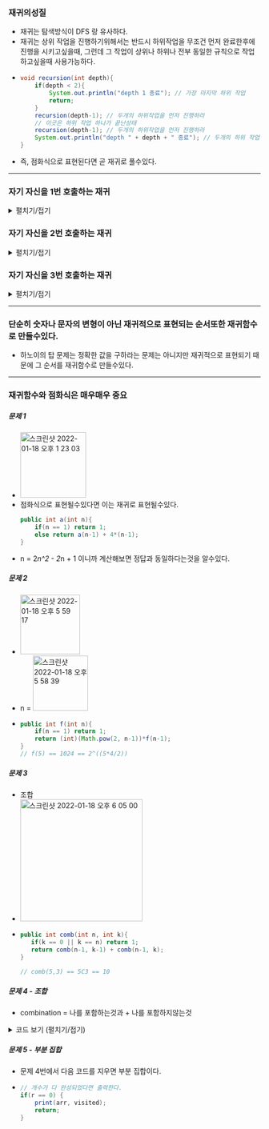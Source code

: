 ### 재귀의성질
* 재귀는 탐색방식이 DFS 랑 유사하다.
* 재귀는 상위 작업을 진행하기위해서는 반드시 하위작업을 무조건 먼저 완료한후에 진행을 시키고싶을때, 그런데 그 작업이 상위나 하위나 전부 동일한 규칙으로 작업하고싶을때 사용가능하다.
* ```java
  void recursion(int depth){
      if(depth < 2){
          System.out.println("depth 1 종료"); // 가장 마지막 하위 작업
          return;
      }
      recursion(depth-1); // 두개의 하위작업을 먼저 진행하라
      // 이곳은 하위 작업 하나가 끝난상태
      recursion(depth-1); // 두개의 하위작업을 먼저 진행하라
      System.out.println("depth " + depth + " 종료"); // 두개의 하위 작업이 종료되면 진행되는 작업
  }
* 즉, 점화식으로 표현된다면 곧 재귀로 풀수있다.
---


### 자기 자신을 1번 호출하는 재귀
<details>
<summary>펼치기/접기</summary>
  
* ```java
  // main..
      recursion(5);
  ...
  ..
  
  void recursion(int depth){
      if(depth < 2){
          System.out.println("depth 1 종료");
          return;
      }
      recursion(depth-1);
      System.out.println("depth " + depth + " 종료");
  }
  
  // depth 1 종료
  // depth 2 종료
  // depth 3 종료
  // depth 4 종료
  // depth 5 종료
                                      
</details>
  
### 자기 자신을 2번 호출하는 재귀
<details>
<summary>펼치기/접기</summary>
  
* ```java
  // main..
      recursion(5);
  ...
  ..
  
  void recursion(int depth){
      if(depth < 2){
          System.out.println("depth 1 종료");
          return;
      }
      recursion(depth-1);
      recursion(depth-1);
      System.out.println("depth " + depth + " 종료");
  }
  // depth 1 종료
  // depth 1 종료
  // depth 2 종료
  // depth 1 종료
  // depth 1 종료
  // depth 2 종료
  // depth 3 종료
  // depth 1 종료
  // depth 1 종료
  // depth 2 종료
  // depth 1 종료
  // depth 1 종료
  // depth 2 종료
  // depth 3 종료
  // depth 4 종료
  // depth 1 종료
  // depth 1 종료
  // depth 2 종료
  // depth 1 종료
  // depth 1 종료
  // depth 2 종료
  // depth 3 종료
  // depth 1 종료
  // depth 1 종료
  // depth 2 종료
  // depth 1 종료
  // depth 1 종료
  // depth 2 종료
  // depth 3 종료
  // depth 4 종료
  // depth 5 종료

* <img width="955" alt="스크린샷 2022-01-17 오후 11 00 12" src="https://user-images.githubusercontent.com/51182964/149782729-2ecb820d-8a04-4b22-bd70-3ac1219e3199.png">
  
</details>
  
### 자기 자신을 3번 호출하는 재귀
<details>
<summary>펼치기/접기</summary>
  
* ```java
  // main..
      recursion(3);
  ...
  ..
  
  void recursion(int depth){
      if(depth < 2){
          System.out.println("depth 1 종료");
          return;
      }
      recursion(depth-1);
      recursion(depth-1);
      recursion(depth-1);
      System.out.println("depth " + depth + " 종료");
  
  }
  // depth 1 종료
  // depth 1 종료
  // depth 1 종료
  // depth 2 종료
  // depth 1 종료
  // depth 1 종료
  // depth 1 종료
  // depth 2 종료
  // depth 1 종료
  // depth 1 종료
  // depth 1 종료
  // depth 2 종료
  // depth 3 종료
* <img width="588" alt="스크린샷 2022-01-17 오후 11 08 11" src="https://user-images.githubusercontent.com/51182964/149785367-855bafe6-0279-4986-b4b4-241149afae5f.png">
  
</details>


---
### 단순히 숫자나 문자의 변형이 아닌 재귀적으로 표현되는 순서또한 재귀함수로 만들수있다.
* 하노이의 탑 문제는 정확한 값을 구하라는 문제는 아니지만 재귀적으로 표현되기 때문에 그 순서를 재귀함수로 만들수있다.

---
### 재귀함수와 점화식은 매우매우 중요
##### 문제 1
* <img width="131" alt="스크린샷 2022-01-18 오후 1 23 03" src="https://user-images.githubusercontent.com/51182964/149870587-0a6a07be-f58f-4b48-b012-fde959315bc5.png">
* 점화식으로 표현될수있다면 이는 재귀로 표현될수있다.
  ```java
  public int a(int n){
      if(n == 1) return 1;
      else return a(n-1) + 4*(n-1);
  }
* n = 2*n^2 - 2*n + 1 이니까 계산해보면 정답과 동일하다는것을 알수있다.

##### 문제 2
* <img width="119" alt="스크린샷 2022-01-18 오후 5 59 17" src="https://user-images.githubusercontent.com/51182964/149904244-3f26917a-d46a-438d-9bdb-568bf38f54e5.png">
* n = <img width="110" alt="스크린샷 2022-01-18 오후 5 58 39" src="https://user-images.githubusercontent.com/51182964/149904135-73d3ff3c-8803-4167-bd1a-849f560a9d61.png">
* ```java
  public int f(int n){
      if(n == 1) return 1;
      return (int)(Math.pow(2, n-1))*f(n-1);
  }
  // f(5) == 1024 == 2^((5*4/2))
  
##### 문제 3
* 조합
* <img width="244" alt="스크린샷 2022-01-18 오후 6 05 00" src="https://user-images.githubusercontent.com/51182964/149905219-3ae40fe1-f523-4034-87ef-1150e499507d.png">
* ```java
  public int comb(int n, int k){
     if(k == 0 || k == n) return 1;
     return comb(n-1, k-1) + comb(n-1, k);
  }
   
  // comb(5,3) == 5C3 == 10

##### 문제 4 - 조합
* combination = 나를 포함하는것과 + 나를 포함하지않는것
<details>
<summary>코드 보기 (펼치기/접기)</summary>
  
* ```java
  // comb(arr, visited, index, arr) =
  //      comb2(arr, visited, index + 1, r - 1);
  //       +
  //      comb2(arr, visited, index + 1, r);
  public void Combination(int[] arr, boolean[] visited, int index, int r) {
      // 개수가 다 완성되었다면 출력한다.
      if(r == 0) {
          print(arr, visited);
          return;
      }
      // index 를 초과하지 않는다.
      if(index == arr.length) {
          return;
      }


      // 탐색하기 떄문에 index 는 계속 증가해야한다.
      visited[index] = true; // 나를 포함하는것
      Combination(arr, visited, index + 1, r - 1); // 포함했기 떄문에 r 은 1 을 뺀다.

      visited[index] = false; // 나를 포함하지 않는것
      Combination(arr, visited, index + 1, r); // 포함안했기 떄문에 r 은 그대로 유지한다.
  }

  // 배열 출력
  public void print(int[] arr, boolean[] visited) {
      for(int i = 0; i < arr.length; i++) {
          if(visited[i] == true)
              System.out.print(arr[i] + " ");
      }
      System.out.println();
  }
  
</details>

##### 문제 5 - 부분 집합
* 문제 4번에서 다음 코드를 지우면 부분 집합이다.
* ```java
  // 개수가 다 완성되었다면 출력한다.
  if(r == 0) {
      print(arr, visited);
      return;
  }
  

                                    
